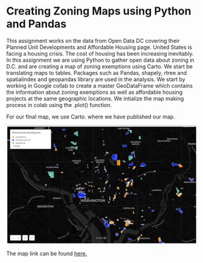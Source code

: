 # Creating Zoning Maps using Python and Pandas

This assignment works on the data from Open Data DC covering their Planned Unit Developments and Affordable Housing page. United States is facing a housing crisis. The cost of housing has been increasing inevitably. In this assignment we are using Python to gather open data about zoning in D.C. and are creating a map of zoning exemptions using Carto. We start be translating maps to tables. Packages such as Pandas, shapely, rtree and spatialindex and geopandas library are used in the analysis. We start by working in Google collab to create a master GeoDataFrame which contains the information about zoning exemptions as well as affordable housing projects at the same geographic locations. We intialize the map making process in colab using the .plot() function. 

For our final map, we use Carto. where we have published our map. 

<img src = "DC_PUD.jpg">

The map link can be found [here.](https://arpitashalini.carto.com/builder/d29199de-1962-4497-8c35-3272c18e0738/embed?state=%7B%22map%22%3A%7B%22ne%22%3A%5B38.864439229583375%2C-77.06737518310548%5D%2C%22sw%22%3A%5B38.94966390388528%2C-76.98789596557619%5D%2C%22center%22%3A%5B38.9070643560226%2C-77.02763557434082%5D%2C%22zoom%22%3A13%7D%7D)
